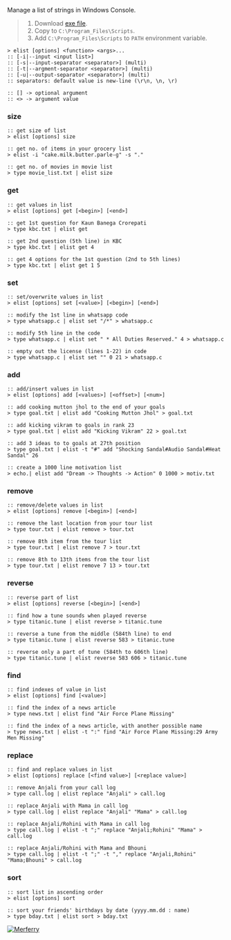 Manage a list of strings in Windows Console.
> 1. Download [exe file](https://github.com/winp/extra-list/releases/download/1.0.0/elist.exe).
> 2. Copy to `C:\Program_Files\Scripts`.
> 3. Add `C:\Program_Files\Scripts` to `PATH` environment variable.


```batch
> elist [options] <function> <args>...
:: [-i|--input <input list>]
:: [-s|--input-separator <separator>] (multi)
:: [-t|--argment-separator <separator>] (multi)
:: [-u|--output-separator <separator>] (multi)
:: separators: default value is new-line (\r\n, \n, \r)

:: [] -> optional argument
:: <> -> argument value
```


### size

```batch
:: get size of list
> elist [options] size
```

```batch
:: get no. of items in your grocery list
> elist -i "cake.milk.butter.parle-g" -s "."

:: get no. of movies in movie list
> type movie_list.txt | elist size
```


### get

```batch
:: get values in list
> elist [options] get [<begin>] [<end>]
```

```batch
:: get 1st question for Kaun Banega Crorepati
> type kbc.txt | elist get

:: get 2nd question (5th line) in KBC
> type kbc.txt | elist get 4

:: get 4 options for the 1st question (2nd to 5th lines)
> type kbc.txt | elist get 1 5
```


### set

```batch
:: set/overwrite values in list
> elist [options] set [<value>] [<begin>] [<end>]
```

```batch
:: modify the 1st line in whatsapp code
> type whatsapp.c | elist set "/*" > whatsapp.c

:: modify 5th line in the code
> type whatsapp.c | elist set " * All Duties Reserved." 4 > whatsapp.c

:: empty out the license (lines 1-22) in code
> type whatsapp.c | elist set "" 0 21 > whatsapp.c
```


### add

```batch
:: add/insert values in list
> elist [options] add [<values>] [<offset>] [<num>]
```

```batch
:: add cooking mutton jhol to the end of your goals
> type goal.txt | elist add "Cooking Mutton Jhol" > goal.txt

:: add kicking vikram to goals in rank 23
> type goal.txt | elist add "Kicking Vikram" 22 > goal.txt

:: add 3 ideas to to goals at 27th position
> type goal.txt | elist -t "#" add "Shocking Sandal#Audio Sandal#Heat Sandal" 26

:: create a 1000 line motivation list
> echo.| elist add "Dream -> Thoughts -> Action" 0 1000 > motiv.txt
```


### remove

```batch
:: remove/delete values in list
> elist [options] remove [<begin>] [<end>]
```

```batch
:: remove the last location from your tour list
> type tour.txt | elist remove > tour.txt

:: remove 8th item from the tour list
> type tour.txt | elist remove 7 > tour.txt

:: remove 8th to 13th items from the tour list
> type tour.txt | elist remove 7 13 > tour.txt
```

### reverse

```batch
:: reverse part of list
> elist [options] reverse [<begin>] [<end>]
```

```batch
:: find how a tune sounds when played reverse
> type titanic.tune | elist reverse > titanic.tune

:: reverse a tune from the middle (584th line) to end
> type titanic.tune | elist reverse 583 > titanic.tune

:: reverse only a part of tune (584th to 606th line)
> type titanic.tune | elist reverse 583 606 > titanic.tune
```


### find

```batch
:: find indexes of value in list
> elist [options] find [<value>]
```

```batch
:: find the index of a news article
> type news.txt | elist find "Air Force Plane Missing"

:: find the index of a news article, with another possible name
> type news.txt | elist -t ":" find "Air Force Plane Missing:29 Army Men Missing"
```


### replace

```batch
:: find and replace values in list
> elist [options] replace [<find value>] [<replace value>]
```

```batch
:: remove Anjali from your call log
> type call.log | elist replace "Anjali" > call.log

:: replace Anjali with Mama in call log
> type call.log | elist replace "Anjali" "Mama" > call.log

:: replace Anjali/Rohini with Mama in call log
> type call.log | elist -t ";" replace "Anjali;Rohini" "Mama" > call.log

:: replace Anjali/Rohini with Mama and Bhouni
> type call.log | elist -t ";" -t "," replace "Anjali,Rohini" "Mama;Bhouni" > call.log
```


### sort

```batch
:: sort list in ascending order
> elist [options] sort
```

```batch
:: sort your friends' birthdays by date (yyyy.mm.dd : name)
> type bday.txt | elist sort > bday.txt
```


[![Merferry](https://i.imgur.com/awzNy3a.jpg)](https://merferry.github.io)
